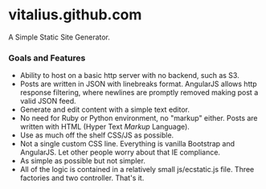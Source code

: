 vitalius.github.com
===================

A Simple Static Site Generator.

### Goals and Features ###
 * Ability to host on a basic http server with no backend, such as S3.
  * Posts are written in JSON with linebreaks format. AngularJS allows http response filtering, where newlines are promptly removed making post a valid JSON feed.
 * Generate and edit content with a simple text editor.
  * No need for Ruby or Python environment, no "markup" either. Posts are written with HTML (Hyper Text _Markup_ Language).
 * Use as much off the shelf CSS/JS as possible.
  * Not a single custom CSS line. Everything is vanilla Bootstrap and AngularJS. Let other people worry about that IE compliance.
 * As simple as possible but not simpler.
  * All of the logic is contained in a relatively small js/ecstatic.js file. Three factories and two controller. That's it.
